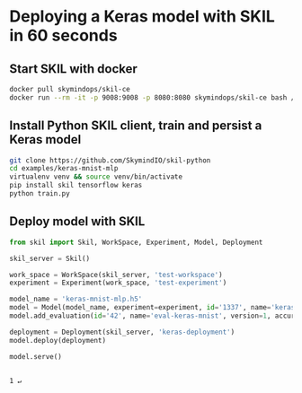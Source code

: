 # Deploying a Keras model with SKIL in 60 seconds

## Start SKIL with docker

```bash
docker pull skymindops/skil-ce
docker run --rm -it -p 9008:9008 -p 8080:8080 skymindops/skil-ce bash /start-skil.sh
```

## Install Python SKIL client, train and persist a Keras model

```bash
git clone https://github.com/SkymindIO/skil-python
cd examples/keras-mnist-mlp
virtualenv venv && source venv/bin/activate
pip install skil tensorflow keras
python train.py
```

## Deploy model with SKIL

```python
from skil import Skil, WorkSpace, Experiment, Model, Deployment

skil_server = Skil()

work_space = WorkSpace(skil_server, 'test-workspace')
experiment = Experiment(work_space, 'test-experiment')

model_name = 'keras-mnist-mlp.h5'
model = Model(model_name, experiment=experiment, id='1337', name='keras-mnist', version=1)
model.add_evaluation(id='42', name='eval-keras-mnist', version=1, accuracy=0.995)

deployment = Deployment(skil_server, 'keras-deployment')
model.deploy(deployment)

model.serve()
```
                                                                                                                    1 ↵
